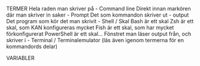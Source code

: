 TERMER
    Hela raden man skriver på - Command line
    Direkt innan markören där man skriver in saker - Prompt
    Det som kommandon skriver ut - output
    Det program som kör det man skrivit - Shell / Skal
        Bash är ett skal
        Zsh är ett skal, som KAN konfigureras mycket
        Fish är ett skal, som har mycket förkonfigurerat
        PowerShell är ett skal...
    Fönstret man läser output från, och skriver i - Terminal / Terminalemulator
    (läs även igenom termerna för en kommandords delar)

VARIABLER
    